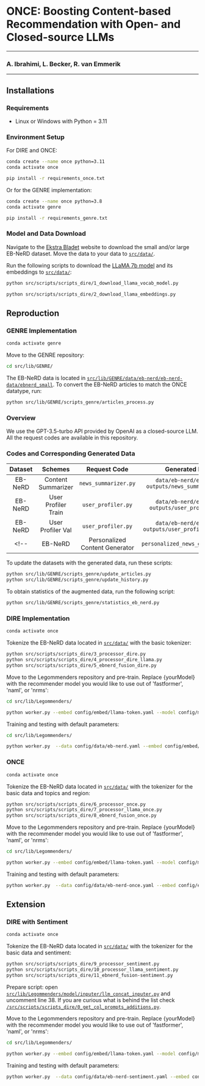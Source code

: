 # ONCE: Boosting Content-based Recommendation with Open- and Closed-source LLMs

--- 

### A. Ibrahimi, L. Becker, R. van Emmerik

---

## Installations
### Requirements
- Linux or Windows with Python = 3.11

### Environment Setup
For DIRE and ONCE:
```bash
conda create --name once python=3.11 
conda activate once

pip install -r requirements_once.txt
```
Or for the GENRE implementation:
```bash
conda create --name once python=3.8 
conda activate genre

pip install -r requirements_genre.txt
```

### Model and Data Download
Navigate to the [Ekstra Bladet](https://recsys.eb.dk) website to download the small and/or large EB-NeRD dataset. Move the data to your data to [`src/data/`](src/data/).

Run the following scripts to download the [LLaMA 7b model](https://huggingface.co/huggyllama/llama-7b?library=transformers) and its embeddings to [`src/data/`](src/data/):
```bash
python src/scripts/scripts_dire/1_download_llama_vocab_model.py

python src/scripts/scripts_dire/2_download_llama_embeddings.py
```

## Reproduction
### GENRE Implementation
```bash
conda activate genre
```

Move to the GENRE repository:
```bash
cd src/lib/GENRE/
```

The EB-NeRD data is located in [`src/lib/GENRE/data/eb-nerd/eb-nerd-data/ebnerd_small`](src/lib/GENRE/data/eb-nerd/eb-nerd-data/ebnerd_small). To convert the EB-NeRD articles to match the ONCE datatype, run:

```bash
python src/lib/GENRE/scripts_genre/articles_process.py
```

### Overview
We use the GPT-3.5-turbo API provided by OpenAI as a closed-source LLM. All the request codes are available in this repository.

### Codes and Corresponding Generated Data

|  Dataset  |            Schemes             |           Request Code           |                            Generated Data                            |
|:---------:|:------------------------------:|:--------------------------------:|:--------------------------------------------------------------------:|
|   EB-NeRD |       Content Summarizer       |       `news_summarizer.py`       |           `data/eb-nerd/eb-nerd-outputs/news_summarizer.log`         |
|   EB-NeRD |       User Profiler Train      |       `user_profiler.py`         |           `data/eb-nerd/eb-nerd-outputs/user_profiler.log`           |
|   EB-NeRD |       User Profiler Val        |       `user_profiler.py`         |           `data/eb-nerd/eb-nerd-outputs/user_profiler_val.log`       |
<!-- |   EB-NeRD | Personalized Content Generator | `personalized_news_generator.py` |           `data/eb-nerd/eb-nerd-outputs/generator_v3.log`            | -->

To update the datasets with the generated data, run these scripts:

```bash
python src/lib/GENRE/scripts_genre/update_articles.py
python src/lib/GENRE/scripts_genre/update_history.py
```

To obtain statistics of the augmented data, run the following script:

```bash
python src/lib/GENRE/scripts_genre/statistics_eb_nerd.py
```

### DIRE Implementation
```bash
conda activate once
```

Tokenize the EB-NeRD data located in [`src/data/`](src/data/) with the basic tokenizer:
```bash
python src/scripts/scripts_dire/3_processor_dire.py
python src/scripts/scripts_dire/4_processor_dire_llama.py
python src/scripts/scripts_dire/5_ebnerd_fusion_dire.py
```

Move to the Legommenders repository and pre-train. Replace {yourModel} with the recommender model you would like to use out of 'fastformer', 'naml', or 'nrms':
```bash
cd src/lib/Legommenders/

python worker.py --embed config/embed/llama-token.yaml --model config/model/llm/llama-{yourModel}.yaml --exp config/exp/llama-split.yaml --data config/data/eb-nerd.yaml --version small --llm_ver 7b --hidden_size 64 --layer 0 --lora 0 --fast_eval 0 --embed_hidden_size 4096 --page_size 8 --cuda -1
```

Training and testing with default parameters:
```bash
cd src/lib/Legommenders/

python worker.py  --data config/data/eb-nerd.yaml --embed config/embed/llama-token.yaml  --model config/model/llm/llama-{yourModel}.yaml --exp config/exp/tt-llm.yaml --embed_hidden_size 4096 --llm_ver 7b --layer 31 --version small --lr 0.0001 --item_lr 0.00001 --batch_size 32 --acc_batch 2 --epoch_batch -4 
```

### ONCE
```bash
conda activate once
```

Tokenize the EB-NeRD data located in [`src/data/`](src/data/) with the tokenizer for the basic data and topics and region:
```bash
python src/scripts/scripts_dire/6_processor_once.py
python src/scripts/scripts_dire/7_processor_llama_once.py
python src/scripts/scripts_dire/8_ebnerd_fusion_once.py
```

Move to the Legommenders repository and pre-train. Replace {yourModel} with the recommender model you would like to use out of 'fastformer', 'naml', or 'nrms':
```bash
cd src/lib/Legommenders/

python worker.py --embed config/embed/llama-token.yaml --model config/model/llm/llama-{yourModel}-once.yaml --exp config/exp/llama-split-once.yaml --data config/data/eb-nerd-once.yaml --version small --llm_ver 7b --hidden_size 64 --layer 0 --lora 0 --fast_eval 0 --embed_hidden_size 4096 --page_size 8
```

Training and testing with default parameters:
```bash
python worker.py  --data config/data/eb-nerd-once.yaml --embed config/embed/llama-token.yaml  --model config/model/llm/llama-{yourModel}-once.yaml --exp config/exp/tt-llm.yaml --embed_hidden_size 4096 --llm_ver 7b --layer 31 --version small --lr 0.0001 --item_lr 0.00001 --batch_size 32 --acc_batch 2 --epoch_batch -4  
```

## Extension
### DIRE with Sentiment
```bash
conda activate once
```

Tokenize the EB-NeRD data located in [`src/data/`](src/data/) with the tokenizer for the basic data and sentiment:
```bash
python src/scripts/scripts_dire/9_processor_sentiment.py
python src/scripts/scripts_dire/10_processor_llama_sentiment.py
python src/scripts/scripts_dire/11_ebnerd_fusion-sentiment.py
```

Prepare script: open [`src/lib/Legommenders/model/inputer/llm_concat_inputer.py`](src/lib/Legommenders/model/inputer/llm_concat_inputer.py) and uncomment line 38. If you are curious what is behind the list check [`/src/scripts/scripts_dire/0_get_col_prompts_additions.py`](/src/scripts/scripts_dire/0_get_col_prompts_additions.py).

Move to the Legommenders repository and pre-train. Replace {yourModel} with the recommender model you would like to use out of 'fastformer', 'naml', or 'nrms':
```bash
cd src/lib/Legommenders/

python worker.py --embed config/embed/llama-token.yaml --model config/model/llm/llama-{yourModel}-sentiment.yaml --exp config/exp/llama-split-sentiment.yaml --data config/data/eb-nerd-sentiment.yaml --version small --llm_ver 7b --hidden_size 64 --layer 0 --lora 0 --fast_eval 0 --embed_hidden_size 4096 --page_size 8 --cuda -1
```

Training and testing with default parameters:
```bash
python worker.py  --data config/data/eb-nerd-sentiment.yaml --embed config/embed/llama-token.yaml  --model config/model/llm/llama-{yourModel}-sentiment.yaml --exp config/exp/tt-llm.yaml --embed_hidden_size 4096 --llm_ver 7b --layer 31 --version small --lr 0.0001 --item_lr 0.00001 --batch_size 32 --acc_batch 2 --epoch_batch -4 
```
